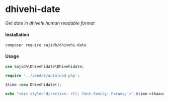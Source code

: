# dhivehi-date

_Get date in dhivehi human readable format_

#### Installation

```
composer require sajidh/dhivehi-date
```

#### Usage

```php
use Sajidh\Dhivehidate\Dhivehidate;

require '../vendor/autoload.php';

$time =new Dhivehidate();

echo "<div style='direction: rtl; font-family: Faruma;'>".$time->thaanadate("2020-10-24T18:36:16.000000Z")."\n </div>";
```
